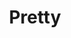---
title: Pretty
date: 
draft: false

# descripcion
description : Aro pasante de plata con marquesitas. 

materials: Plata 925

color: Plateado

dimensions: 0,6 cm

code: 01-02-0292

type: "Aros"

categories: []

price: $2.290,00

price_eftvo: $1.950,00

# Images
# first image will be shown in the product page
images:
  # - image: "images/path_to_image"
  # La ubicacion de las imagenes es imagenes/Aros/Aros.Marquesita/01-02-0292-pretty
  - image: "./images/aros/marquesita/01-02-0292-circulitos-chicos-chatos_a.jpeg"
  - image: "./images/aros/marquesita/01-02-0292-circulitos-chicos-chatos_b.jpeg"
---
